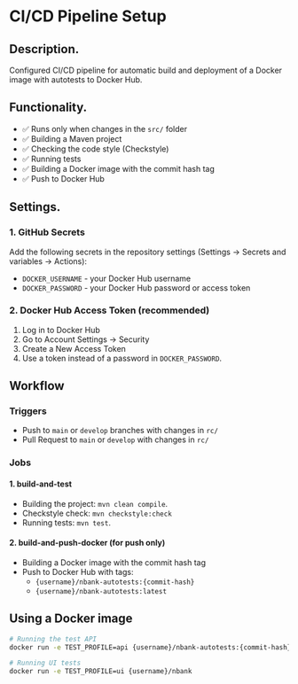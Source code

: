 # CI/CD Pipeline Setup

## Description.

Configured CI/CD pipeline for automatic build and deployment of a Docker image with autotests to Docker Hub.

## Functionality.

- ✅ Runs only when changes in the `src/` folder
- ✅ Building a Maven project
- ✅ Checking the code style (Checkstyle)
- ✅ Running tests
- ✅ Building a Docker image with the commit hash tag
- ✅ Push to Docker Hub

## Settings.

### 1. GitHub Secrets

Add the following secrets in the repository settings (Settings → Secrets and variables → Actions):

- `DOCKER_USERNAME` - your Docker Hub username
- `DOCKER_PASSWORD` - your Docker Hub password or access token

### 2. Docker Hub Access Token (recommended)

1. Log in to Docker Hub
2. Go to Account Settings → Security
3. Create a New Access Token
4. Use a token instead of a password in `DOCKER_PASSWORD`.

## Workflow

### Triggers

- Push to `main` or `develop` branches with changes in `rc/`
- Pull Request to `main` or `develop` with changes in `rc/`

### Jobs

#### 1. build-and-test

- Building the project: `mvn clean compile`.
- Checkstyle check: `mvn checkstyle:check`
- Running tests: `mvn test`.

#### 2. build-and-push-docker (for push only)

- Building a Docker image with the commit hash tag
- Push to Docker Hub with tags:
  - `{username}/nbank-autotests:{commit-hash}`
  - `{username}/nbank-autotests:latest`

## Using a Docker image

```bash
# Running the test API
docker run -e TEST_PROFILE=api {username}/nbank-autotests:{commit-hash}

# Running UI tests
docker run -e TEST_PROFILE=ui {username}/nbank